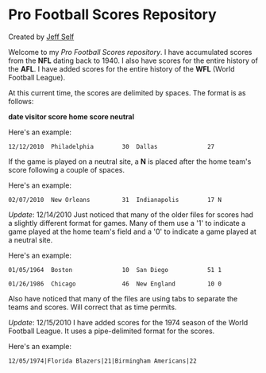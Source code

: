 Pro Football Scores Repository
==============================

Created by [Jeff Self](http://www.jeffself.net/)

Welcome to my *Pro Football Scores repository*.  I have accumulated scores from the **NFL** dating back to 1940.  I also have scores for the entire history of the **AFL**.  I have added scores for the entire history of the **WFL** (World Football League).

At this current time, the scores are delimited by spaces.  The format is as follows:

**date  visitor  score  home  score  neutral**

Here's an example:

`12/12/2010  Philadelphia        30  Dallas              27`

If the game is played on a neutral site, a **N** is placed after the home team's score following a couple of spaces.

Here's an example:

`02/07/2010  New Orleans         31  Indianapolis        17 N`

*Update*: 12/14/2010
Just noticed that many of the older files for scores had a slightly different format for games.  Many of them use a '1' to indicate a game played at the home team's field and a '0' to indicate a game played at a neutral site.

Here's an example:

`01/05/1964  Boston              10  San Diego           51 1`

`01/26/1986  Chicago             46  New England         10 0`

Also have noticed that many of the files are using tabs to separate the teams and scores.  Will correct that as time permits.

*Update*: 12/15/2010
I have added scores for the 1974 season of the World Football League.  It uses a pipe-delimited format for the scores.

Here's an example:

`12/05/1974|Florida Blazers|21|Birmingham Americans|22`
